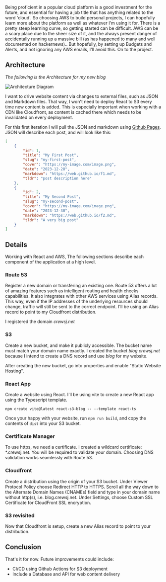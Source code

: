 Being proficient in a popular cloud platform is a good investment for the future, and essential for having a job title that has anything related to the word 'cloud'. So choosing AWS to build personal projects, I can hopefully learn more about the platform as well as whatever I'm using it for. There is a pretty steep learning curve, so getting started can be difficult. AWS can be a scary place due to the sheer size of it, and the always present danger of accidentally running up a massive bill (as has happened to many and well documented on hackernews).. But hopefully, by setting up Budgets and Alerts, and not ignoring any AWS emails, I'll avoid this. On to the project.

## Architecture

*The following is the Architecture for my new blog*

![Architecture Diagram](https://s3.ap-southeast-2.amazonaws.com/blog.crewsj.net/shared_images/architecture_diagram_01.png "Architecture Diagram")

I want to drive website content via changes to external files, such as JSON and Markdown files. That way, I won't need to deploy React to S3 every time new content is added. This is especially important when working with a CDN like Cloudfront, as content is cached there which needs to be invalidated on every deployment.

For this first iteration I will pull the JSON and markdown using [Github Pages](https://pages.github.com/). JSON will describe each post, and will look like this:

```json
[
    {
        "id": 1,
        "title": "My First Post",
        "slug": "my-first-post",
        "cover": "https://my-image.com/image.png",
        "date": "2023-12-28",
        "markdown": "https://web.github.io/f1.md",
        "tldr": "post description here"
    },
    {
        "id": 2,
        "title": "My Second Post",
        "slug": "my-second-post",
        "cover": "https://my-image.com/image.png",
        "date": "2023-12-30",
        "markdown": "https://web.github.io/f2.md",
        "tldr": "A very big post"
    }
]
```

## Details
Working with React and AWS, The following sections describe each component of the application at a high level.

### Route 53
Register a new domain or transfering an existing one. Route 53 offers a lot of amazing features such as intelligent routing and health checks capabilities. It also integrates with other AWS services using Alias records. This way, even if the IP addresses of the underlying resources should change, traffic will still be sent to the correct endpoint. I'll be using an Alias record to point to my Cloudfront distribution.

I registered the domain *crewsj.net*

### S3
Create a new bucket, and make it publicly accessible. The bucket name must match your domain name exactly. I created the bucket *blog.crewsj.net* because I intend to create a DNS record and use *blog* for my website.

After creating the new bucket, go into properties and enable "Static Website Hosting".


### React App
Create a website using React. I'll be using vite to create a new React app using the Typescript template.

```
npm create vite@latest react-s3-blog -- --template react-ts
```

Once your happy with your website, run ```npm run build```, and copy the contents of ```dist``` into your S3 bucket.


### Certificate Manager
To use https, we need a certificate. I created a wildcard certificate: *.crewsj.net. You will be required to validate your domain. Choosing DNS validation works seamlessly with Route 53.


### Cloudfront
Create a distribution using the origin of your S3 bucket. Under Viewer Protocol Policy choose Redirect HTTP to HTTPS. Scroll all the way down to the Alternate Domain Names (CNAMEs) field and type in your domain name without http(s), i.e. blog.crewsj.net. Under Settings, choose Custom SSL Certificate for CloudFront SSL encryption.

### S3 revisited
Now that Cloudfront is setup, create a new Alias record to point to your distribution.

## Conclusion
That's it for now. Future improvements could include:
 - CI/CD using Github Actions for S3 deployment
 - Include a Database and API for web content delivery